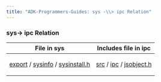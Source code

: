 ```yaml
---
title: "ADK-Programmers-Guides: sys -\\> ipc Relation"
---
```


### sys→ ipc Relation

| File in sys | Includes file in ipc |
|----|----|
| <p><a href="dir_1084a09caae2cca43d02da13ecc9a141.md">export</a> / <a href="dir_8b8eef682edb37a46c9343899b359ed7.md">sysinfo</a> / <a href="sysinstall_8h.md">sysinstall.h</a></p> | <p><a href="dir_a8642344d1890ac34080367e6f4e78c5.md">src</a> / <a href="dir_752e238688bdca1ec54f409b1533470c.md">ipc</a> / <a href="ipc_2src_2ipc_2jsobject_8h.md">jsobject.h</a></p> |
